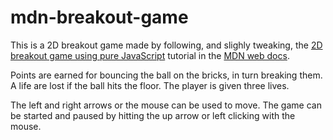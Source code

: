 # mdn-breakout-game

This is a 2D breakout game made by following, and slighly tweaking, the [2D breakout game using pure JavaScript](https://developer.mozilla.org/en-US/docs/Games/Tutorials/2D_Breakout_game_pure_JavaScript) tutorial in the [MDN web docs](https://developer.mozilla.org/en-US/). 

Points are earned for bouncing the ball on the bricks, in turn breaking them. A life are lost if the ball hits the floor. The player is given three lives. 

The left and right arrows or the mouse can be used to move. The game can be started and paused by hitting the up arrow or left clicking with the mouse. 
